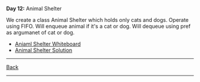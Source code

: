 **Day 12:** Animal Shelter

We create a class Animal Shelter which holds only cats and dogs. Operate using FIFO. Will enqueue animal if it's a cat or dog. Will dequeue using pref as argumanet of cat or dog.

- [Aniaml Shelter Whiteboard](/assets/AnimalShelter.png)
- [Animal Shelter Solution](animal-shelter.js)

---
[Back](/README.md)

---
